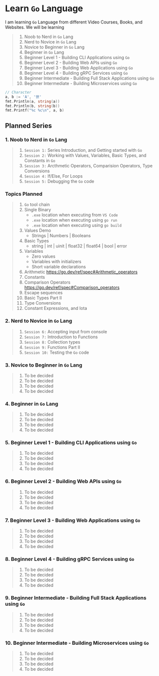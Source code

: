 # Learn `Go` Language

I am learning `Go` Language from different Video Courses, Books, and Websites. We will be learning

> 1. Noob to Nerd in `Go` Lang
> 1. Nerd to Novice in `Go` Lang
> 1. Novice to Beginner in `Go` Lang
> 1. Beginner in `Go` Lang
> 1. Beginner Level 1 - Building CLI Applications using `Go`
> 1. Beginner Level 2 - Building Web APIs using `Go`
> 1. Beginner Level 3 - Building Web Applications using `Go`
> 1. Beginner Level 4 - Building gRPC Services using `Go`
> 1. Beginner Intermediate - Building Full Stack Applications using `Go`
> 1. Beginner Intermediate - Building Microservices using `Go`

```go
// Character
a, b := 'A', '世'
fmt.Println(a, string(a))
fmt.Println(b, string(b))
fmt.Printf("%c %c\n", a, b)
```

## Planned Series

### 1. Noob to Nerd in `Go` Lang

>1. `Session 1:` Series Introduction, and Getting started with `Go`
>1. `Session 2:` Working with Values, Variables, Basic Types, and Constants in `Go`
>1. `Session 3:` Arcthmetic Operators, Comparision Operators, Type Conversions
>1. `Session 4:` If/Else, For Loops
>1. `Session 5:` Debugging the `Go` code

### Topics Planned

> 1. `Go` tool chain
> 1. Single Binary
>    - `.exe` location when executing from `VS Code`
>    - `.exe` location when executing using `go run`
>    - `.exe` location when executing using `go build`
> 1. Values Demo
>    - Strings | Numbers | Booleans
> 1. Basic Types
>    - string | int | uinit | float32 | float64 | bool | error
> 1. Variables
>    - Zero values
>    - Variables with initializers
>    - Short variable declarations
> 1. Arithmetic <https://go.dev/ref/spec#Arithmetic_operators>
> 1. Constants
> 1. Comparison Operators <https://go.dev/ref/spec#Comparison_operators>
> 1. Escape sequences
> 1. Basic Types Part II
> 1. Type Conversions
> 1. Constant Expressions, and Iota

### 2. Nerd to Novice in `Go` Lang

>1. `Session 6:` Accepting input from console
>1. `Session 7:` Introduction to Functions
>1. `Session 8:` Collection types
>1. `Session 9:` Functions Part II
>1. `Session 10:` Testing the `Go` code

### 3. Novice to Beginner in `Go` Lang

>1. To be decided
>1. To be decided
>1. To be decided
>1. To be decided

### 4. Beginner in `Go` Lang

>1. To be decided
>1. To be decided
>1. To be decided
>1. To be decided

### 5. Beginner Level 1 - Building CLI Applications using `Go`

>1. To be decided
>1. To be decided
>1. To be decided
>1. To be decided

### 6. Beginner Level 2 - Building Web APIs using `Go`

>1. To be decided
>1. To be decided
>1. To be decided
>1. To be decided

### 7. Beginner Level 3 - Building Web Applications using `Go`

>1. To be decided
>1. To be decided
>1. To be decided
>1. To be decided

### 8. Beginner Level 4 - Building gRPC Services using `Go`

>1. To be decided
>1. To be decided
>1. To be decided
>1. To be decided

### 9. Beginner Intermediate - Building Full Stack Applications using `Go`

>1. To be decided
>1. To be decided
>1. To be decided
>1. To be decided

### 10. Beginner Intermediate - Building Microservices using `Go`

>1. To be decided
>1. To be decided
>1. To be decided
>1. To be decided
